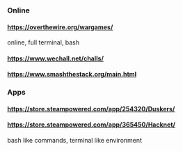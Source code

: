
### Online
#### https://overthewire.org/wargames/  
online, full terminal, bash

#### https://www.wechall.net/challs/

#### https://www.smashthestack.org/main.html

### Apps
#### https://store.steampowered.com/app/254320/Duskers/

#### https://store.steampowered.com/app/365450/Hacknet/
bash like commands, terminal like environment


